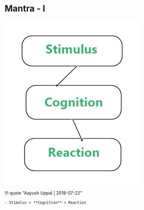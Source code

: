 # Mantra - I

![Mantra - I](../img/mantra_i.jpg?style=centerme "Mantra - I")

!!! quote "Aayush Uppal | 2018-07-22"

    - Stimulus > **Cognition** > Reaction
